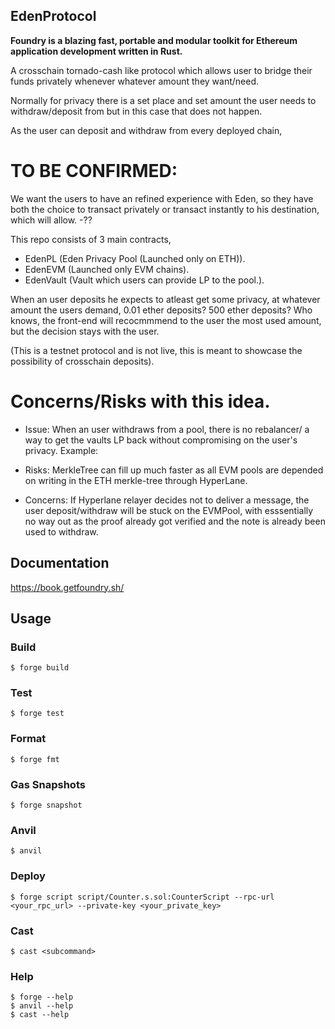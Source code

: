 ## EdenProtocol

**Foundry is a blazing fast, portable and modular toolkit for Ethereum application development written in Rust.**

A crosschain tornado-cash like protocol which allows user to bridge their funds privately whenever whatever amount they want/need.

Normally for privacy there is a set place and set amount the user needs to withdraw/deposit from but in this case that does not happen.

As the user can deposit and withdraw from every deployed chain,


# TO BE CONFIRMED:
We want the users to have an refined experience with Eden, so they have both the choice to transact privately or transact instantly to his destination, which will allow.
-??

This repo consists of 3 main contracts,
- EdenPL (Eden Privacy Pool (Launched only on ETH)).
- EdenEVM (Launched only EVM chains).
- EdenVault (Vault which users can provide LP to the pool.).


When an user deposits he expects to atleast get some privacy, at whatever amount the users demand, 0.01 ether deposits? 500 ether deposits? Who knows, the front-end will recocmmmend to the user the most used amount, but the decision stays with the user.


(This is a testnet protocol and is not live, this is meant to showcase the possibility of crosschain deposits).



# Concerns/Risks with this idea.
  
  * Issue: When an user withdraws from a pool, there is no rebalancer/ a way to get the vaults LP back without compromising on the user's privacy.
  Example:

  * Risks: MerkleTree can fill up much faster as all EVM pools are depended on writing in the ETH merkle-tree through HyperLane.
  * Concerns: If Hyperlane relayer decides not to deliver a message, the user deposit/withdraw will be stuck on the EVMPool, with esssentially no way out as the proof already got verified and the note is already been used to withdraw.

  
## Documentation

https://book.getfoundry.sh/

## Usage

### Build

```shell
$ forge build
```

### Test

```shell
$ forge test
```

### Format

```shell
$ forge fmt
```

### Gas Snapshots

```shell
$ forge snapshot
```

### Anvil

```shell
$ anvil
```

### Deploy

```shell
$ forge script script/Counter.s.sol:CounterScript --rpc-url <your_rpc_url> --private-key <your_private_key>
```

### Cast

```shell
$ cast <subcommand>
```

### Help

```shell
$ forge --help
$ anvil --help
$ cast --help
```
